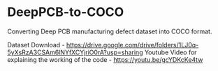 # DeepPCB-to-COCO
Converting Deep PCB manufacturing defect dataset into COCO format.

Dataset Download - https://drive.google.com/drive/folders/1LJ0q-5yXsRzA3CSAm6lNYfXCYjriO0rA?usp=sharing
Youtube Video for explaining the working of the code - https://youtu.be/gcYDKcKe4tw
